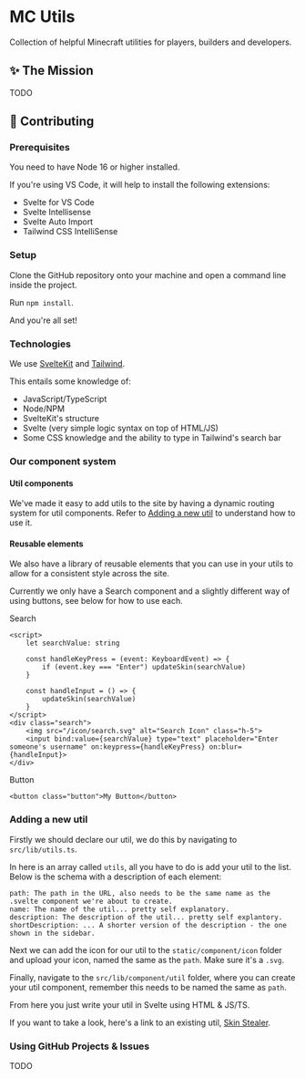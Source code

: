 # MC Utils
Collection of helpful Minecraft utilities for players, builders and developers.

## ✨ The Mission
TODO

## 📝 Contributing

### Prerequisites 

You need to have Node 16 or higher installed.

If you're using VS Code, it will help to install the following extensions:
- Svelte for VS Code
- Svelte Intellisense
- Svelte Auto Import
- Tailwind CSS IntelliSense

### Setup

Clone the GitHub repository onto your machine and open a command line inside the project.

Run `npm install`.

And you're all set!

### Technologies

We use [SvelteKit](https://kit.svelte.dev/) and [Tailwind](https://tailwindcss.com/).

This entails some knowledge of:
- JavaScript/TypeScript
- Node/NPM
- SvelteKit's structure
- Svelte (very simple logic syntax on top of HTML/JS)
- Some CSS knowledge and the ability to type in Tailwind's search bar

### Our component system

#### Util components

We've made it easy to add utils to the site by having a dynamic routing system for util components. Refer to [Adding a new util](#adding-a-new-util) to understand how to use it.

#### Reusable elements

We also have a library of reusable elements that you can use in your utils to allow for a consistent style across the site.

Currently we only have a Search component and a slightly different way of using buttons, see below for how to use each.

Search
```svelte
<script>
    let searchValue: string

    const handleKeyPress = (event: KeyboardEvent) => {
        if (event.key === "Enter") updateSkin(searchValue)
    }

    const handleInput = () => {
        updateSkin(searchValue)
    }
</script>
<div class="search">
    <img src="/icon/search.svg" alt="Search Icon" class="h-5">
    <input bind:value={searchValue} type="text" placeholder="Enter someone's username" on:keypress={handleKeyPress} on:blur={handleInput}>
</div>
```

Button
```svelte
<button class="button">My Button</button>
```

### Adding a new util

Firstly we should declare our util, we do this by navigating to `src/lib/utils.ts`.

In here is an array called `utils`, all you have to do is add your util to the list. Below is the schema with a description of each element:

```
path: The path in the URL, also needs to be the same name as the .svelte component we're about to create.
name: The name of the util... pretty self explanatory.
description: The description of the util... pretty self explantory.
shortDescription: ... A shorter version of the description - the one shown in the sidebar.
```

Next we can add the icon for our util to the `static/component/icon` folder and upload your icon, named the same as the `path`. Make sure it's a `.svg`.

Finally, navigate to the `src/lib/component/util` folder, where you can create your util component, remember this needs to be named the same as `path`.

From here you just write your util in Svelte using HTML & JS/TS.

If you want to take a look, here's a link to an existing util, [Skin Stealer](https://github.com/flytegg/mcu-website/blob/master/src/lib/component/util/skin-stealer.svelte).

### Using GitHub Projects & Issues

TODO
